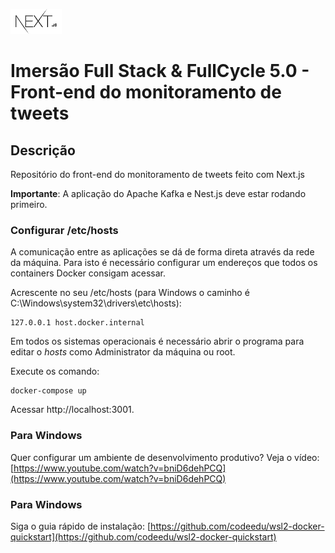 ![Next.js](../img/nextjs.png)

# Imersão Full Stack & FullCycle 5.0 - Front-end do monitoramento de tweets

## Descrição

Repositório do front-end do monitoramento de tweets feito com Next.js

**Importante**: A aplicação do Apache Kafka e Nest.js deve estar rodando primeiro.

### Configurar /etc/hosts

A comunicação entre as aplicações se dá de forma direta através da rede da máquina.
Para isto é necessário configurar um endereços que todos os containers Docker consigam acessar.

Acrescente no seu /etc/hosts (para Windows o caminho é C:\Windows\system32\drivers\etc\hosts):
```
127.0.0.1 host.docker.internal
```
Em todos os sistemas operacionais é necessário abrir o programa para editar o *hosts* como Administrator da máquina ou root.

Execute os comando:

```
docker-compose up
```

Acessar http://localhost:3001. 

### Para Windows 

Quer configurar um ambiente de desenvolvimento produtivo? Veja o vídeo: [https://www.youtube.com/watch?v=bniD6dehPCQ](https://www.youtube.com/watch?v=bniD6dehPCQ) 

### Para Windows 

Siga o guia rápido de instalação: [https://github.com/codeedu/wsl2-docker-quickstart](https://github.com/codeedu/wsl2-docker-quickstart) 
